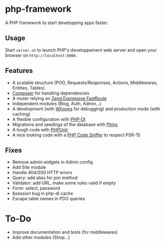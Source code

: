 # php-framework

A PHP framework to start developping apps faster.

## Usage

Start `server.sh` to launch PHP's developpement web server and open your browser on `http://localhost:8000`.

## Features

- A scalable structure (POO, Requests/Responses, Actions, Middlewares, Entities, Tables)
- [Composer](https://github.com/composer/composer) for handling dependencies
- A router relying on [Zend Expressive FastRoute](https://github.com/zendframework/zend-expressive-fastroute)
- Independent modules (Blog, Auth, Admin...)
- A development (with [Whoops](https://github.com/filp/whoops) for debugging) and production mode (with caching) 
- A flexible configuration with [PHP-DI](https://github.com/PHP-DI/PHP-DI)
- Migrations and seedings of the database with [Phinx](https://github.com/cakephp/phinx)
- A tough code with [PHPUnit](https://github.com/sebastianbergmann/phpunit)
- A nice looking code with a [PHP Code Sniffer](https://github.com/squizlabs/PHP_CodeSniffer) to respect PSR-15

## Fixes

- Remove admin.widgets in Admin config
- Add Site module
- Handle 404/500 HTTP errors
- Query: add alias for join method
- Validator: add URL, make some rules valid if empty
- Form: select, password
- &session bug in php-di cache
- Escape table names in PDO queries

# To-Do

- Improve documentation and tests (for middlewares)
- Add other modules (Shop...)
